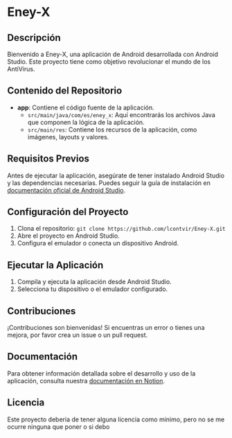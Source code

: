 # Eney-X

## Descripción
Bienvenido a Eney-X, una aplicación de Android desarrollada con Android Studio. Este proyecto tiene como objetivo revolucionar el mundo de los AntiVirus.

## Contenido del Repositorio
- **app**: Contiene el código fuente de la aplicación.
  - `src/main/java/com/es/eney_x`: Aquí encontrarás los archivos Java que componen la lógica de la aplicación.
  - `src/main/res`: Contiene los recursos de la aplicación, como imágenes, layouts y valores.

## Requisitos Previos
Antes de ejecutar la aplicación, asegúrate de tener instalado Android Studio y las dependencias necesarias. Puedes seguir la guía de instalación en [documentación oficial de Android Studio](https://developer.android.com/studio/install).

## Configuración del Proyecto
1. Clona el repositorio: `git clone https://github.com/lcontvir/Eney-X.git`
2. Abre el proyecto en Android Studio.
3. Configura el emulador o conecta un dispositivo Android.

## Ejecutar la Aplicación
1. Compila y ejecuta la aplicación desde Android Studio.
2. Selecciona tu dispositivo o el emulador configurado.

## Contribuciones
¡Contribuciones son bienvenidas! Si encuentras un error o tienes una mejora, por favor crea un issue o un pull request.

## Documentación
Para obtener información detallada sobre el desarrollo y uso de la aplicación, consulta nuestra [documentación en Notion]([https://www.notion.so/flyingpuck/Documentaci-n-Interfaces-Eney-x-be5017c3728c41a9afe6d3db24605b87?pvs=4).

## Licencia
Este proyecto deberia de tener alguna licencia como minimo, pero no se me ocurre ninguna que poner o si debo

